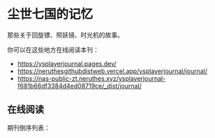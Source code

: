 # 尘世七国的记忆

那些关于回旋镖、照妖镜、时光机的故事。

你可以在这些地方在线阅读本刊：

- https://ysplayerjournal.pages.dev/
- https://neruthesgithubdistweb.vercel.app/ysplayerjournal/journal/
- https://nas-public-zt.neruthes.xyz/ysplayerjournal-f681b66df3384d4ed08719ce/_dist/journal/

## 在线阅读

期刊倒序列表：



